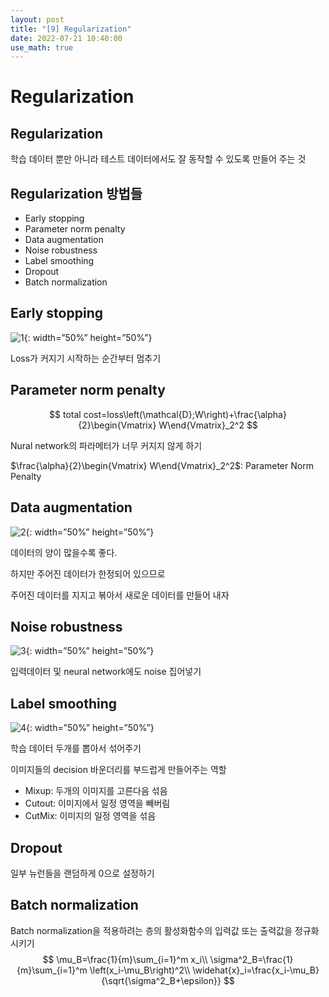 ```yaml
---
layout: post
title: "[9] Regularization"
date: 2022-07-21 10:40:00
use_math: true
---
```


# Regularization

## Regularization

학습 데이터 뿐만 아니라 테스트 데이터에서도 잘 동작할 수 있도록 만들어 주는 것





## Regularization 방법들

- Early stopping 
- Parameter norm penalty 
- Data augmentation 
- Noise robustness 
- Label smoothing 
- Dropout 
- Batch normalization





## Early stopping 

![1](https://user-images.githubusercontent.com/90087083/180112111-bc1951b9-a188-47f8-9436-df6bc817952f.JPG){: width=”50%” height=”50%”}

Loss가 커지기 시작하는 순간부터 멈추기





## Parameter norm penalty 

$$
total cost=loss\left(\mathcal{D};W\right)+\frac{\alpha}{2}\begin{Vmatrix} W\end{Vmatrix}_2^2
$$

Nural network의 파라메터가 너무 커지지 않게 하기

$\frac{\alpha}{2}\begin{Vmatrix} W\end{Vmatrix}_2^2$: Parameter Norm Penalty





## Data augmentation 

![2](https://user-images.githubusercontent.com/90087083/180112165-4e9ed32a-ec75-4a87-8d1e-6a036757e76d.jpg){: width=”50%” height=”50%”}

데이터의 양이 많을수록 좋다. 

하지만 주어진 데이터가 한정되어 있으므로 

주어진 데이터를 지지고 볶아서 새로운 데이터를 만들어 내자





## Noise robustness 

![3](https://user-images.githubusercontent.com/90087083/180112209-3d4e0371-633f-4e37-b397-8ef3cb0f0250.png){: width=”50%” height=”50%”}

입력데이터 및 neural network에도 noise 집어넣기





## Label smoothing 

![4](https://user-images.githubusercontent.com/90087083/180112256-1890a232-3625-4845-9bde-d4e42ee98edd.png){: width=”50%” height=”50%”}

학습 데이터 두개를 뽑아서 섞어주기

이미지들의 decision 바운더리를 부드럽게 만들어주는 역할



- Mixup: 두개의 이미지를 고른다음 섞음
- Cutout: 이미지에서 일정 영역을 빼버림
- CutMix: 이미지의 일정 영역을 섞음





## Dropout 

일부 뉴런들을 랜덤하게 0으로 설정하기





## Batch normalization

Batch normalization을 적용하려는 층의  활성화함수의 입력값 또는 출력값을 정규화 시키기
$$
\mu_B=\frac{1}{m}\sum_{i=1}^m x_i\\
\sigma^2_B=\frac{1}{m}\sum_{i=1}^m \left(x_i-\mu_B\right)^2\\
\widehat{x}_i=\frac{x_i-\mu_B}{\sqrt{\sigma^2_B+\epsilon}}
$$
